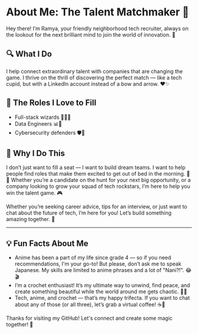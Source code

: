 # About Me: The Talent Matchmaker 🎯

Hey there! I’m Ramya, your friendly neighborhood tech recruiter, always on the lookout for the next brilliant mind to join the world of innovation. 🚀

## 🔍 What I Do
I help connect extraordinary talent with companies that are changing the game. I thrive on the thrill of discovering the perfect match — like a tech cupid, but with a LinkedIn account instead of a bow and arrow. ❤️✨

## 💼 The Roles I Love to Fill
- Full-stack wizards 👩‍💻✨
- Data Engineers 📊🧠
- Cybersecurity defenders 🛡️🔐

## 🧩 Why I Do This
I don’t just want to fill a seat — I want to build dream teams. I want to help people find roles that make them excited to get out of bed in the morning. 🛌💡 Whether you’re a candidate on the hunt for your next big opportunity, or a company looking to grow your squad of tech rockstars, I’m here to help you win the talent game. 🎮


Whether you’re seeking career advice, tips for an interview, or just want to chat about the future of tech, I’m here for you! Let’s build something amazing together. 🌱

---

## 💡 Fun Facts About Me
- Anime has been a part of my life since grade 4 — so if you need recommendations, I'm your go-to! But please, don’t ask me to speak Japanese. My skills are limited to anime phrases and a lot of "Nani?!". 😂🎬
- I’m a crochet enthusiast! It’s my ultimate way to unwind, find peace, and create something beautiful while the world around me gets chaotic. 🧶🌼
- Tech, anime, and crochet — that’s my happy trifecta. If you want to chat about any of those (or all three), let’s grab a virtual coffee! ☕👾

Thanks for visiting my GitHub! Let's connect and create some magic together! 🌟

